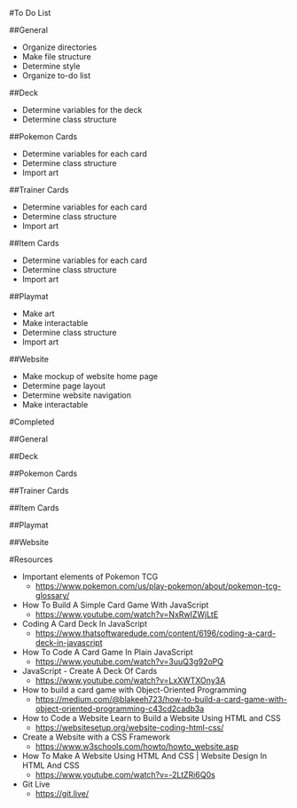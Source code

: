#To Do List

##General
- Organize directories 
- Make file structure 
- Determine style 
- Organize to-do list 

##Deck
- Determine variables for the deck
- Determine class structure

##Pokemon Cards
- Determine variables for each card
- Determine class structure
- Import art

##Trainer Cards
- Determine variables for each card
- Determine class structure
- Import art

##Item Cards
- Determine variables for each card
- Determine class structure
- Import art

##Playmat
- Make art
- Make interactable
- Determine class structure
- Import art

##Website
- Make mockup of website home page
- Determine page layout
- Determine website navigation
- Make interactable 



#Completed 

##General


##Deck


##Pokemon Cards


##Trainer Cards


##Item Cards


##Playmat


##Website

#Resources 
- Important elements of Pokemon TCG
  - https://www.pokemon.com/us/play-pokemon/about/pokemon-tcg-glossary/
- How To Build A Simple Card Game With JavaScript
  - https://www.youtube.com/watch?v=NxRwIZWjLtE
- Coding A Card Deck In JavaScript
  - https://www.thatsoftwaredude.com/content/6196/coding-a-card-deck-in-javascript
- How To Code A Card Game In Plain JavaScript
  - https://www.youtube.com/watch?v=3uuQ3g92oPQ
- JavaScript - Create A Deck Of Cards
  - https://www.youtube.com/watch?v=LxXWTXOny3A
- How to build a card game with Object-Oriented Programming
  - https://medium.com/@blakeeh723/how-to-build-a-card-game-with-object-oriented-programming-c43cd2cadb3a
- How to Code a Website Learn to Build a Website Using HTML and CSS
  - https://websitesetup.org/website-coding-html-css/
- Create a Website with a CSS Framework
  - https://www.w3schools.com/howto/howto_website.asp
- How To Make A Website Using HTML And CSS | Website Design In HTML And CSS
  - https://www.youtube.com/watch?v=-2LtZRi6Q0s
- Git Live 
  - https://git.live/
